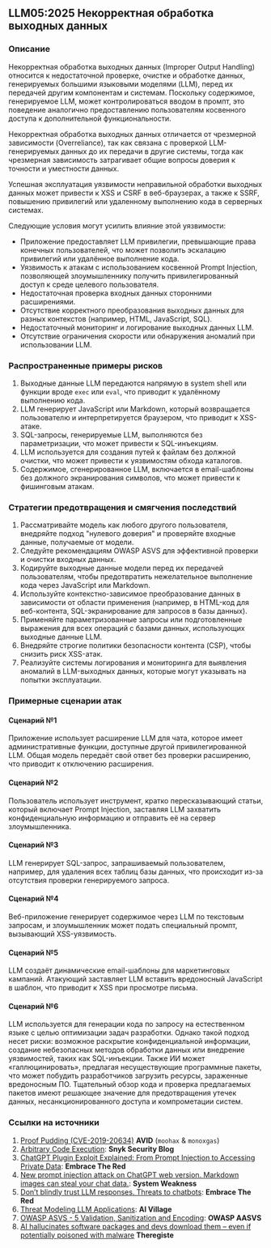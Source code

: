 ## LLM05:2025 Некорректная обработка выходных данных

### Описание

Некорректная обработка выходных данных (Improper Output Handling) относится к недостаточной проверке, очистке и обработке данных, генерируемых большими языковыми моделями (LLM), перед их передачей другим компонентам и системам. Поскольку содержимое, генерируемое LLM, может контролироваться вводом в промпт, это поведение аналогично предоставлению пользователям косвенного доступа к дополнительной функциональности.

Некорректная обработка выходных данных отличается от чрезмерной зависимости (Overreliance), так как связана с проверкой LLM-генерируемых данных до их передачи в другие системы, тогда как чрезмерная зависимость затрагивает общие вопросы доверия к точности и уместности данных.

Успешная эксплуатация уязвимости неправильной обработки выходных данных может привести к XSS и CSRF в веб-браузерах, а также к SSRF, повышению привилегий или удаленному выполнению кода в серверных системах.

Следующие условия могут усилить влияние этой уязвимости:

- Приложение предоставляет LLM привилегии, превышающие права конечных пользователей, что может позволить эскалацию привилегий или удалённое выполнение кода.
- Уязвимость к атакам с использованием косвенной Prompt Injection, позволяющей злоумышленнику получить привилегированный доступ к среде целевого пользователя.
- Недостаточная проверка входных данных сторонними расширениями.
- Отсутствие корректного преобразования выходных данных для разных контекстов (например, HTML, JavaScript, SQL).
- Недостаточный мониторинг и логирование выходных данных LLM.
- Отсутствие ограничения скорости или обнаружения аномалий при использовании LLM.

### Распространенные примеры рисков

1. Выходные данные LLM передаются напрямую в system shell или функции вроде `exec` или `eval`, что приводит к удалённому выполнению кода.
2. LLM генерирует JavaScript или Markdown, который возвращается пользователю и интерпретируется браузером, что приводит к XSS-атаке.
3. SQL-запросы, генерируемые LLM, выполняются без параметризации, что может привести к SQL-инъекциям.
4. LLM используется для создания путей к файлам без должной очистки, что может привести к уязвимостям обхода каталогов.
5. Содержимое, сгенерированное LLM, включается в email-шаблоны без должного экранирования символов, что может привести к фишинговым атакам.

### Стратегии предотвращения и смягчения последствий

1. Рассматривайте модель как любого другого пользователя, внедряйте подход "нулевого доверия" и проверяйте входные данные, получаемые от модели.
2. Следуйте рекомендациям OWASP ASVS для эффективной проверки и очистки входных данных.
3. Кодируйте выходные данные модели перед их передачей пользователям, чтобы предотвратить нежелательное выполнение кода через JavaScript или Markdown.
4. Используйте контекстно-зависимое преобразование данных в зависимости от области применения (например, в HTML-код для веб-контента, SQL-экранирование для запросов в базы данных).
5. Применяйте параметризованные запросы или подготовленные выражения для всех операций с базами данных, использующих выходные данные LLM.
6. Внедряйте строгие политики безопасности контента (CSP), чтобы снизить риск XSS-атак.
7. Реализуйте системы логирования и мониторинга для выявления аномалий в LLM-выходных данных, которые могут указывать на попытки эксплуатации.

### Примерные сценарии атак

#### Сценарий №1
Приложение использует расширение LLM для чата, которое имеет административные функции, доступные другой привилегированной LLM. Общая модель передаёт свой ответ без проверки расширению, что приводит к отключению расширения.
#### Сценарий №2
Пользователь использует инструмент, кратко пересказывающий статьи, который включает Prompt Injection, заставляя LLM захватить конфиденциальную информацию и отправить её на сервер злоумышленника.
#### Сценарий №3
LLM генерирует SQL-запрос, запрашиваемый пользователем, например, для удаления всех таблиц базы данных, что происходит из-за отсутствия проверки генерируемого запроса.
#### Сценарий №4
Веб-приложение генерирует содержимое через LLM по текстовым запросам, и злоумышленник может подать специальный промпт, вызывающий XSS-уязвимость.
#### Сценарий №5
LLM создаёт динамические email-шаблоны для маркетинговых кампаний. Атакующий заставляет LLM вставить вредоносный JavaScript в шаблон, что приводит к XSS при просмотре письма.
#### Сценарий №6
LLM используется для генерации кода по запросу на естественном языке с целью оптимизации задач разработки. Однако такой подход несет риски: возможное раскрытие конфиденциальной информации, создание небезопасных методов обработки данных или внедрение уязвимостей, таких как SQL-инъекции. Также ИИ может «галлюцинировать», предлагая несуществующие программные пакеты, что может побудить разработчиков загрузить ресурсы, зараженные вредоносным ПО. Тщательный обзор кода и проверка предлагаемых пакетов имеют решающее значение для предотвращения утечек данных, несанкционированного доступа и компрометации систем.

### Ссылки на источники

1. [Proof Pudding (CVE-2019-20634)](https://avidml.org/database/avid-2023-v009/) **AVID** (`moohax` & `monoxgas`)
2. [Arbitrary Code Execution](https://security.snyk.io/vuln/SNYK-PYTHON-LANGCHAIN-5411357): **Snyk Security Blog**
3. [ChatGPT Plugin Exploit Explained: From Prompt Injection to Accessing Private Data](https://embracethered.com/blog/posts/2023/chatgpt-cross-plugin-request-forgery-and-prompt-injection./): **Embrace The Red**
4. [New prompt injection attack on ChatGPT web version. Markdown images can steal your chat data.](https://systemweakness.com/new-prompt-injection-attack-on-chatgpt-web-version-ef717492c5c2?gi=8daec85e2116): **System Weakness**
5. [Don’t blindly trust LLM responses. Threats to chatbots](https://embracethered.com/blog/posts/2023/ai-injections-threats-context-matters/): **Embrace The Red**
6. [Threat Modeling LLM Applications](https://aivillage.org/large%20language%20models/threat-modeling-llm/): **AI Village**
7. [OWASP ASVS - 5 Validation, Sanitization and Encoding](https://owasp-aasvs4.readthedocs.io/en/latest/V5.html#validation-sanitization-and-encoding): **OWASP AASVS**
8. [AI hallucinates software packages and devs download them – even if potentially poisoned with malware](https://www.theregister.com/2024/03/28/ai_bots_hallucinate_software_packages/) **Theregiste**
